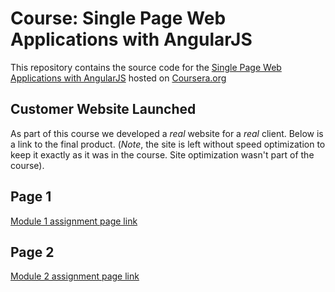 # Course: Single Page Web Applications with AngularJS

This repository contains the source code for the [Single Page Web Applications with AngularJS](https://www.coursera.org/learn/single-page-web-apps-with-angularjs) hosted on [Coursera.org](https://www.coursera.org)


## Customer Website Launched
As part of this course we developed a *real* website for a *real* client. Below is a link to the final product. (*Note*, the site is left without speed optimization to keep it exactly as it was in the course. Site optimization wasn't part of the course).

## Page 1

[Module 1 assignment page link](https://meharima.github.io/Coursera_angularJS_Peer_Assignment1/assignments/assignment1/assignment1-starter-code/)

## Page 2

[Module 2 assignment page link](https://meharima.github.io/Coursera_angularJS_Peer_Assignment1/assignments/assignment2/assignment2-starter-code/)
